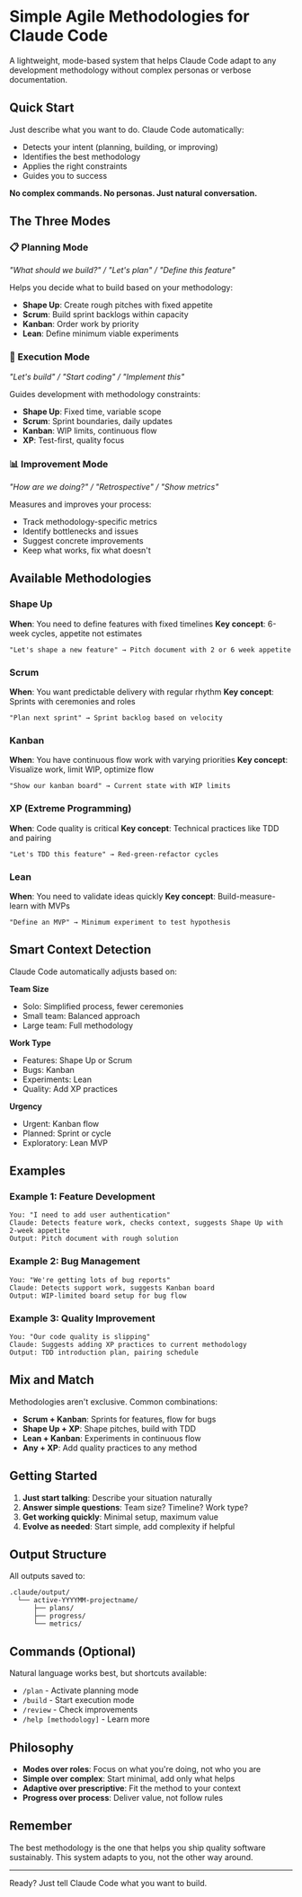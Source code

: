 # Simple Agile Methodologies for Claude Code

A lightweight, mode-based system that helps Claude Code adapt to any development methodology without complex personas or
verbose documentation.

## Quick Start

Just describe what you want to do. Claude Code automatically:

- Detects your intent (planning, building, or improving)
- Identifies the best methodology
- Applies the right constraints
- Guides you to success

**No complex commands. No personas. Just natural conversation.**

## The Three Modes

### 📋 Planning Mode

_"What should we build?" / "Let's plan" / "Define this feature"_

Helps you decide what to build based on your methodology:

- **Shape Up**: Create rough pitches with fixed appetite
- **Scrum**: Build sprint backlogs within capacity
- **Kanban**: Order work by priority
- **Lean**: Define minimum viable experiments

### 🔨 Execution Mode

_"Let's build" / "Start coding" / "Implement this"_

Guides development with methodology constraints:

- **Shape Up**: Fixed time, variable scope
- **Scrum**: Sprint boundaries, daily updates
- **Kanban**: WIP limits, continuous flow
- **XP**: Test-first, quality focus

### 📊 Improvement Mode

_"How are we doing?" / "Retrospective" / "Show metrics"_

Measures and improves your process:

- Track methodology-specific metrics
- Identify bottlenecks and issues
- Suggest concrete improvements
- Keep what works, fix what doesn't

## Available Methodologies

### Shape Up

**When**: You need to define features with fixed timelines **Key concept**: 6-week cycles, appetite not estimates

```text
"Let's shape a new feature" → Pitch document with 2 or 6 week appetite
```

### Scrum

**When**: You want predictable delivery with regular rhythm **Key concept**: Sprints with ceremonies and roles

```text
"Plan next sprint" → Sprint backlog based on velocity
```

### Kanban

**When**: You have continuous flow work with varying priorities **Key concept**: Visualize work, limit WIP, optimize
flow

```text
"Show our kanban board" → Current state with WIP limits
```

### XP (Extreme Programming)

**When**: Code quality is critical **Key concept**: Technical practices like TDD and pairing

```text
"Let's TDD this feature" → Red-green-refactor cycles
```

### Lean

**When**: You need to validate ideas quickly **Key concept**: Build-measure-learn with MVPs

```text
"Define an MVP" → Minimum experiment to test hypothesis
```

## Smart Context Detection

Claude Code automatically adjusts based on:

**Team Size**

- Solo: Simplified process, fewer ceremonies
- Small team: Balanced approach
- Large team: Full methodology

**Work Type**

- Features: Shape Up or Scrum
- Bugs: Kanban
- Experiments: Lean
- Quality: Add XP practices

**Urgency**

- Urgent: Kanban flow
- Planned: Sprint or cycle
- Exploratory: Lean MVP

## Examples

### Example 1: Feature Development

```text
You: "I need to add user authentication"
Claude: Detects feature work, checks context, suggests Shape Up with 2-week appetite
Output: Pitch document with rough solution
```

### Example 2: Bug Management

```text
You: "We're getting lots of bug reports"
Claude: Detects support work, suggests Kanban board
Output: WIP-limited board setup for bug flow
```

### Example 3: Quality Improvement

```text
You: "Our code quality is slipping"
Claude: Suggests adding XP practices to current methodology
Output: TDD introduction plan, pairing schedule
```

## Mix and Match

Methodologies aren't exclusive. Common combinations:

- **Scrum + Kanban**: Sprints for features, flow for bugs
- **Shape Up + XP**: Shape pitches, build with TDD
- **Lean + Kanban**: Experiments in continuous flow
- **Any + XP**: Add quality practices to any method

## Getting Started

1. **Just start talking**: Describe your situation naturally
2. **Answer simple questions**: Team size? Timeline? Work type?
3. **Get working quickly**: Minimal setup, maximum value
4. **Evolve as needed**: Start simple, add complexity if helpful

## Output Structure

All outputs saved to:

```text
.claude/output/
  └── active-YYYYMM-projectname/
      ├── plans/
      ├── progress/
      └── metrics/
```

## Commands (Optional)

Natural language works best, but shortcuts available:

- `/plan` - Activate planning mode
- `/build` - Start execution mode
- `/review` - Check improvements
- `/help [methodology]` - Learn more

## Philosophy

- **Modes over roles**: Focus on what you're doing, not who you are
- **Simple over complex**: Start minimal, add only what helps
- **Adaptive over prescriptive**: Fit the method to your context
- **Progress over process**: Deliver value, not follow rules

## Remember

The best methodology is the one that helps you ship quality software sustainably. This system adapts to you, not the
other way around.

---

Ready? Just tell Claude Code what you want to build.
